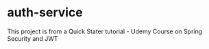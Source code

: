 # auth-service
This project is from a Quick Stater tutorial - Udemy Course on Spring Security and JWT
